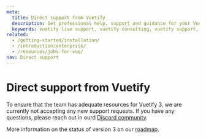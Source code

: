 ```yaml
---
meta:
  title: Direct support from Vuetify
  description: Get professional help, support and guidance for your Vue / Vuetify application from the creator from the Vuetify team.
  keywords: vuetify live support, vuetify consulting, vuetify support, vuetify help
related:
  - /getting-started/installation/
  - /introduction/enterprise/
  - /resources/jobs-for-vue/
nav: Direct support
---
```


# Direct support from Vuetify

<alert type="warning">

  To ensure that the team has adequate resources for Vuetify 3, we are currently not accepting any new support requests. If you have any questions, please reach out in ourd [Discord community](https://community.vuetifyjs.com/).

  More information on the status of version 3 on our [roadmap](/introduction/roadmap/).

</alert>

<backmatter />
